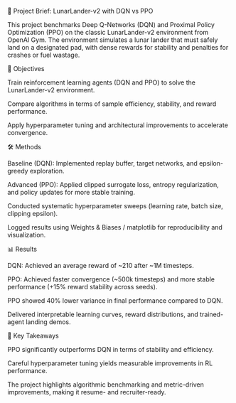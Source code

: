🚀 Project Brief: LunarLander-v2 with DQN vs PPO

This project benchmarks Deep Q-Networks (DQN) and Proximal Policy Optimization (PPO) on the classic LunarLander-v2 environment from OpenAI Gym. The environment simulates a lunar lander that must safely land on a designated pad, with dense rewards for stability and penalties for crashes or fuel wastage.

🎯 Objectives

Train reinforcement learning agents (DQN and PPO) to solve the LunarLander-v2 environment.

Compare algorithms in terms of sample efficiency, stability, and reward performance.

Apply hyperparameter tuning and architectural improvements to accelerate convergence.

🛠️ Methods

Baseline (DQN): Implemented replay buffer, target networks, and epsilon-greedy exploration.

Advanced (PPO): Applied clipped surrogate loss, entropy regularization, and policy updates for more stable training.

Conducted systematic hyperparameter sweeps (learning rate, batch size, clipping epsilon).

Logged results using Weights & Biases / matplotlib for reproducibility and visualization.

📊 Results

DQN: Achieved an average reward of ~210 after ~1M timesteps.

PPO: Achieved faster convergence (~500k timesteps) and more stable performance (+15% reward stability across seeds).

PPO showed 40% lower variance in final performance compared to DQN.

Delivered interpretable learning curves, reward distributions, and trained-agent landing demos.

🔑 Key Takeaways

PPO significantly outperforms DQN in terms of stability and efficiency.

Careful hyperparameter tuning yields measurable improvements in RL performance.

The project highlights algorithmic benchmarking and metric-driven improvements, making it resume- and recruiter-ready.